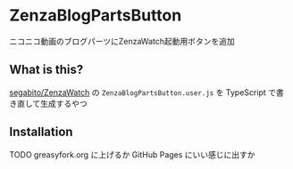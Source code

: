 # ZenzaBlogPartsButton
ニコニコ動画のブログパーツにZenzaWatch起動用ボタンを追加


## What is this?
[segabito/ZenzaWatch] の `ZenzaBlogPartsButton.user.js` を TypeScript で書き直して生成するやつ


## Installation
TODO
greasyfork.org に上げるか GitHub Pages にいい感じに出すか



[segabito/ZenzaWatch]: https://github.com/segabito/ZenzaWatch
